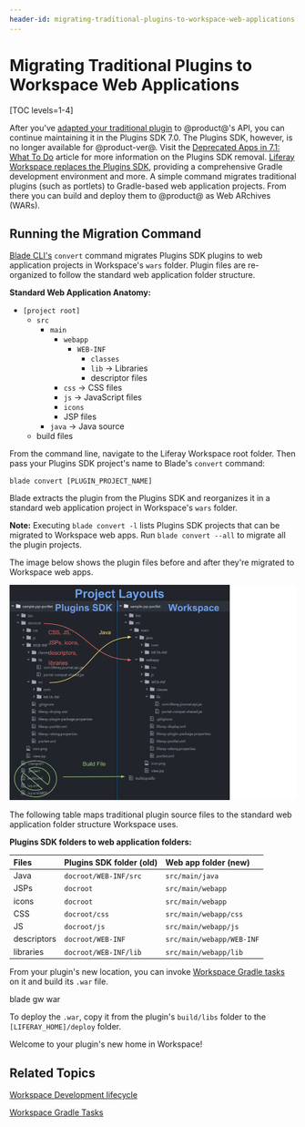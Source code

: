```yaml
---
header-id: migrating-traditional-plugins-to-workspace-web-applications
---
```


# Migrating Traditional Plugins to Workspace Web Applications

[TOC levels=1-4]

After you've
[adapted your traditional plugin](/docs/7-1/tutorials/-/knowledge_base/t/liferay-upgrade-planner)
to @product@'s API, you can continue maintaining it in the Plugins SDK 7.0. The
Plugins SDK, however, is no longer available for @product-ver@. Visit the
[Deprecated Apps in 7.1: What To Do](/docs/7-1/deploy/-/knowledge_base/d/deprecated-apps-in-7-1-what-to-do#foundation)
article for more information on the Plugins SDK removal.
[Liferay Workspace replaces the Plugins SDK](/docs/7-1/tutorials/-/knowledge_base/t/from-the-plugins-sdk-to-liferay-workspace), 
providing a comprehensive Gradle development environment and more. A simple
command migrates traditional plugins (such as portlets) to Gradle-based web
application projects. From there you can build and deploy them to @product@ as
Web ARchives (WARs). 

## Running the Migration Command

[Blade CLI's](/docs/7-1/tutorials/-/knowledge_base/t/blade-cli)
`convert` command migrates Plugins SDK plugins to web application projects in
Workspace's `wars` folder. Plugin files are re-organized to follow the standard
web application folder structure. 

**Standard Web Application Anatomy:**

- `[project root]`
    - `src`
        - `main`
            - `webapp`
                - `WEB-INF`
                    - `classes`
                    - `lib` &rarr; Libraries
                    - descriptor files
            - `css` &rarr; CSS files
            - `js` &rarr; JavaScript files
            - `icons`
            - JSP files
        - `java` &rarr; Java source
    - build files

From the command line, navigate to the Liferay Workspace root folder. Then pass
your Plugins SDK project's name to Blade's `convert` command:

    blade convert [PLUGIN_PROJECT_NAME]

Blade extracts the plugin from the Plugins SDK and reorganizes it in a standard
web application project in Workspace's `wars` folder. 

**Note:** Executing `blade convert -l` lists Plugins SDK projects that can be
migrated to Workspace web apps. Run `blade convert --all` to migrate all the
plugin projects.

The image below shows the plugin files before and after they're migrated to
Workspace web apps. 

![Figure 1: The `convert` command migrates a Plugins SDK project to a Workspace web application project. It moves Java source files to `src/main/java` and all other files/folders to `src/main/webapp`.](../../../images/migrate-war-compare-folder-structure.png)

The following table maps traditional plugin source files to the standard web
application folder structure Workspace uses. 

**Plugins SDK folders to web application folders:**

  Files       | Plugins SDK folder (old) | Web app folder (new)      
:------------ | :----------------------- | :------------------------ 
  Java        | `docroot/WEB-INF/src`    | `src/main/java`           
  JSPs        | `docroot`                | `src/main/webapp`         
  icons       | `docroot`                | `src/main/webapp`        
  CSS         | `docroot/css`            | `src/main/webapp/css`    
  JS          | `docroot/js`             | `src/main/webapp/js`     
  descriptors | `docroot/WEB-INF`        | `src/main/webapp/WEB-INF`
  libraries   | `docroot/WEB-INF/lib`    | `src/main/webapp/lib`    

From your plugin's new location, you can invoke 
[Workspace Gradle tasks](/docs/7-1/tutorials/-/knowledge_base/t/from-the-plugins-sdk-to-liferay-workspace#plugins-sdk-to-workspace-task-map)
on it and build its `.war` file.

  blade gw war 

To deploy the `.war`, copy it from the plugin's `build/libs` folder to the
`[LIFERAY_HOME]/deploy` folder. 

Welcome to your plugin's new home in Workspace! 

## Related Topics

[Workspace Development lifecycle](/docs/7-1/tutorials/-/knowledge_base/t/development-lifecycle-for-a-liferay-workspace#building-projects)

[Workspace Gradle Tasks](/docs/7-1/tutorials/-/knowledge_base/t/from-the-plugins-sdk-to-liferay-workspace#plugins-sdk-to-workspace-task-map)
